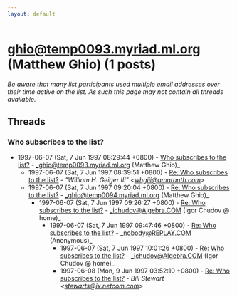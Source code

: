 ```yaml
---
layout: default
---
```


# ghio@temp0093.myriad.ml.org (Matthew Ghio) (1 posts)

_Be aware that many list participants used multiple email addresses over their time active on the list. As such this page may not contain all threads available._

## Threads

### Who subscribes to the list?
+ 1997-06-07 (Sat, 7 Jun 1997 08:29:44 +0800) - [Who subscribes to the list?](/archive/1997/06/fe0855fe13a965d6676fda315c3666c4b5c1ec7c533d6b7db4d181b225f9f1dc) - _ghio@temp0093.myriad.ml.org (Matthew Ghio)_
  + 1997-06-07 (Sat, 7 Jun 1997 08:39:51 +0800) - [Re: Who subscribes to the list?](/archive/1997/06/270e21c114a1ea3d499d5727f334f9585b488826fc829837883e84cf09924c59) - _"William H. Geiger III" \<whgiii@amaranth.com\>_
  + 1997-06-07 (Sat, 7 Jun 1997 09:20:04 +0800) - [Re: Who subscribes to the list?](/archive/1997/06/4fbdbdf1f0bfcbe1bfa1064c5ad59a63b32297f7eab43d7e6018f5653247e8b7) - _ghio@temp0094.myriad.ml.org (Matthew Ghio)_
    + 1997-06-07 (Sat, 7 Jun 1997 09:26:27 +0800) - [Re: Who subscribes to the list?](/archive/1997/06/e28b3350ee0d21a1416a1db41ebbbd8eb55486752ca9588d7ee6952baf58086f) - _ichudov@Algebra.COM (Igor Chudov @ home)_
      + 1997-06-07 (Sat, 7 Jun 1997 09:47:46 +0800) - [Re: Who subscribes to the list?](/archive/1997/06/1bbe05cb6382c972cc14bd2d73af1565844619d7381884f3be980655bce79290) - _nobody@REPLAY.COM (Anonymous)_
        + 1997-06-07 (Sat, 7 Jun 1997 10:01:26 +0800) - [Re: Who subscribes to the list?](/archive/1997/06/c0835c1841e601fb701024fb21f451f7bca5be60543defc2229a6c631d1b09a6) - _ichudov@Algebra.COM (Igor Chudov @ home)_
        + 1997-06-08 (Mon, 9 Jun 1997 03:52:10 +0800) - [Re: Who subscribes to the list?](/archive/1997/06/5ebaf218e38d90d74ecbc252d2c69198a1cad75ce6797c264e49dd14bf3bd1de) - _Bill Stewart \<stewarts@ix.netcom.com\>_

